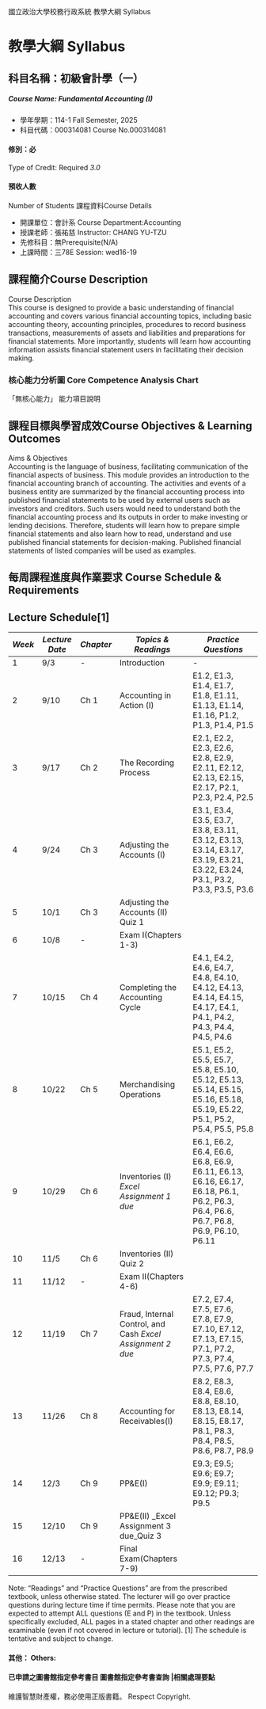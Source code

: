 國立政治大學校務行政系統 教學大綱 Syllabus
# 教學大綱 Syllabus
##  科目名稱：初級會計學（一）
#####  Course Name: Fundamental Accounting (I)
  * 學年學期：114-1 Fall Semester, 2025 
  * 科目代碼：000314081 Course No.000314081
#### 修別：必
Type of Credit: Required 
_3.0_
#### 預收人數
Number of Students
課程資料Course Details
  * 開課單位：會計系 Course Department:Accounting 
  * 授課老師：張祐慈 Instructor: CHANG YU-TZU 
  * 先修科目：無Prerequisite(N/A)
  * 上課時間：三78E Session: wed16-19
##  課程簡介Course Description
Course Description  
This course is designed to provide a basic understanding of financial accounting and covers various financial accounting topics, including basic accounting theory, accounting principles, procedures to record business transactions, measurements of assets and liabilities and preparations for financial statements. More importantly, students will learn how accounting information assists financial statement users in facilitating their decision making.
###  核心能力分析圖 Core Competence Analysis Chart
「無核心能力」 
能力項目說明
##  課程目標與學習成效Course Objectives & Learning Outcomes 
Aims & Objectives  
Accounting is the language of business, facilitating communication of the financial aspects of business. This module provides an introduction to the financial accounting branch of accounting. The activities and events of a business entity are summarized by the financial accounting process into published financial statements to be used by external users such as investors and creditors. Such users would need to understand both the financial accounting process and its outputs in order to make investing or lending decisions. Therefore, students will learn how to prepare simple financial statements and also learn how to read, understand and use published financial statements for decision-making. Published financial statements of listed companies will be used as examples.
##  每周課程進度與作業要求 Course Schedule & Requirements
## Lecture Schedule[1]
_Week_ |  _Lecture Date_ |  _Chapter_ |  _Topics & Readings_ |  _Practice Questions_  
---|---|---|---|---  
1 |  9/3 |  - |  Introduction  |  -  
2 |  9/10 |  Ch 1 |  Accounting in Action (I) |  E1.2, E1.3, E1.4, E1.7, E1.8, E1.11, E1.13, E1.14, E1.16, P1.2, P1.3, P1.4, P1.5  
3 |  9/17 |  Ch 2 |  The Recording Process |  E2.1, E2.2, E2.3, E2.6, E2.8, E2.9, E2.11, E2.12, E2.13, E2.15, E2.17, P2.1, P2.3, P2.4, P2.5   
4 |  9/24 |  Ch 3 |  Adjusting the Accounts (I)  |  E3.1, E3.4, E3.5, E3.7, E3.8, E3.11, E3.12, E3.13, E3.14, E3.17, E3.19, E3.21, E3.22, E3.24, P3.1, P3.2, P3.3, P3.5, P3.6  
5 |  10/1 |  Ch 3 |  Adjusting the Accounts (II) Quiz 1  
6 |  10/8 |  - |  Exam I(Chapters 1-3)  
7 |  10/15 |  Ch 4 |  Completing the Accounting Cycle |  E4.1, E4.2, E4.6, E4.7, E4.8, E4.10, E4.12, E4.13, E4.14, E4.15, E4.17, E4.1, P4.1, P4.2, P4.3, P4.4, P4.5, P4.6  
8 |  10/22 |  Ch 5 |  Merchandising Operations |  E5.1, E5.2, E5.5, E5.7, E5.8, E5.10, E5.12, E5.13, E5.14, E5.15, E5.16, E5.18, E5.19, E5.22, P5.1, P5.2, P5.4, P5.5, P5.8  
9 |  10/29 |  Ch 6 |  Inventories (I) _Excel Assignment 1 due_ |  E6.1, E6.2, E6.4, E6.6, E6.8, E6.9, E6.11, E6.13, E6.16, E6.17, E6.18, P6.1, P6.2, P6.3, P6.4, P6.6, P6.7, P6.8, P6.9, P6.10, P6.11  
10 |  11/5 |  Ch 6 |  Inventories  (II) Quiz 2  
11 |  11/12 |  - |  Exam II(Chapters 4-6)  
12 |  11/19 |  Ch 7 |  Fraud, Internal Control, and Cash _Excel Assignment 2 due_ |  E7.2, E7.4, E7.5, E7.6, E7.8, E7.9, E7.10, E7.12, E7.13, E7.15, P7.1, P7.2, P7.3, P7.4, P7.5, P7.6, P7.7  
13 |  11/26 |  Ch 8 |  Accounting for Receivables(I) |  E8.2, E8.3, E8.4, E8.6, E8.8, E8.10, E8.13, E8.14, E8.15, E8.17, P8.1, P8.3, P8.4, P8.5, P8.6, P8.7, P8.9  
14 |  12/3 |  Ch 9 |  PP&E(I) |  E9.3; E9.5; E9.6; E9.7; E9.9; E9.11; E9.12; P9.3; P9.5  
15 |  12/10 |  Ch 9 |  PP&E(II) _Excel Assignment 3 due_Quiz 3  
16 |  12/13 |  - |  Final Exam(Chapters 7-9)   
Note: “Readings” and “Practice Questions” are from the prescribed textbook, unless otherwise stated. The lecturer will go over practice questions during lecture time if time permits. Please note that you are expected to attempt ALL questions (E and P) in the textbook. Unless specifically excluded, ALL pages in a stated chapter and other readings are examinable (even if not covered in lecture or tutorial).
[1] The schedule is tentative and subject to change.
####  其他： Others:
####  已申請之圖書館指定參考書目  圖書館指定參考書查詢 |相關處理要點
維護智慧財產權，務必使用正版書籍。 Respect Copyright.
